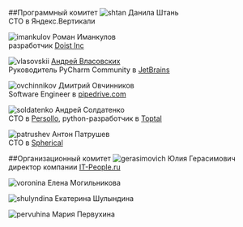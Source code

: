 
##Программный комитет
![shtan](https://img-fotki.yandex.ru/get/195648/121639917.103/0_180d49_899da6d1_orig) Данила Штань<br>CTO в Яндекс.Вертикали

![imankulov](https://img-fotki.yandex.ru/get/94596/121639917.103/0_180d47_c749c124_orig) Роман Иманкулов<br>разработчик [Doist Inc](https://doist.com)

![vlasovskii](/2017/img/speakers/2017/vlasovskih.JPG) [Андрей Власовских](http://pirx.ru)<br> Руководитель PyCharm Community в [JetBrains](https://www.jetbrains.com)

![ovchinnikov](https://img-fotki.yandex.ru/get/41138/121639917.dc/0_14bbae_d29aa7cc_orig) Дмитрий Овчинников<br>Software Engineer в [pipedrive.com](https://www.pipedrive.com/ru) 

![soldatenko](https://img-fotki.yandex.ru/get/251308/356682190.0/0_1597f8_df717725_orig) Андрей Солдатенко<br>CTO в [Persollo](https://persollo.com), python-разработчик в [Toptal](https://www.toptal.com)

![patrushev](https://img-fotki.yandex.ru/get/246231/121639917.112/0_193b50_3215ed11_orig) Антон Патрушев<br>CTO в [Spherical](https://www.spherical.pm)


##Организационный комитет
![gerasimovich](https://img-fotki.yandex.ru/get/195990/121639917.103/0_180d4e_d97021d0_orig) Юлия Герасимович<br>директор компании [IT-People.ru](http://it-people.ru/)

![voronina](https://img-fotki.yandex.ru/get/42692/121639917.103/0_180d54_28c36dde_orig) Елена Могильникова

![shulyndina](https://img-fotki.yandex.ru/get/221708/121639917.112/0_193e88_56a14259_orig) Екатерина Шулындина

![pervuhina](https://img-fotki.yandex.ru/get/106693/121639917.113/0_193e89_8faf2c4d_orig) Мария Первухина


